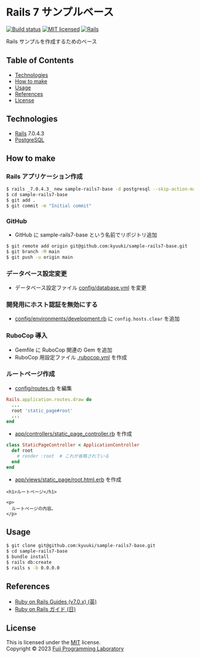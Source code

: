 Rails 7 サンプルベース
======================

[![Build status][shield-build]](#)
[![MIT licensed][shield-license]](#)
[![Rails][shield-rails]][rails]

Rails サンプルを作成するためのベース

## Table of Contents

* [Technologies](#technologies)
* [How to make](#how-to-make)
* [Usage](#usage)
* [References](#references)
* [License](#license)

## Technologies

* [Rails][rails] 7.0.4.3
* [PostgreSQL][postgresql]

## How to make

### Rails アプリケーション作成

```sh
$ rails _7.0.4.3_ new sample-rails7-base -d postgresql --skip-action-mailbox --skip-active-storage --skip-hotwire --skip-jbuilder
$ cd sample-rails7-base
$ git add .
$ git commit -m "Initial commit"
```

### GitHub

- GitHub に sample-rails7-base という名前でリポジトリ追加

```sh
$ git remote add origin git@github.com:kyuuki/sample-rails7-base.git
$ git branch -M main
$ git push -u origin main
```

### データベース設定変更

- データベース設定ファイル [config/database.yml](config/database.yml) を変更

### 開発用にホスト認証を無効にする

- [config/environments/development.rb](config/environments/development.rb) に `config.hosts.clear` を追加

### RuboCop 導入

- Gemfile に RuboCop 関連の Gem を追加
- RuboCop 用設定ファイル [.rubocop.yml](.rubocop.yml) を作成

### ルートページ作成

- [config/routes.rb](config/routes.rb) を編集

```ruby
Rails.application.routes.draw do
  ...
  root 'static_page#root'
  ...
end
```

- [app/controllers/static_page_controller.rb](app/controllers/static_page_controller.rb) を作成

```ruby
class StaticPageController < ApplicationController
  def root
    # render :root  # これが省略されている
  end
end
```

- [app/views/static_page/root.html.erb](app/views/static_page/root.html.erb) を作成

```erb
<h1>ルートページ</h1>

<p>
  ルートページの内容。
</p>
```

## Usage

```sh
$ git clone git@github.com:kyuuki/sample-rails7-base.git
$ cd sample-rails7-base
$ bundle install
$ rails db:create
$ rails s -b 0.0.0.0
```

## References

* [Ruby on Rails Guides (v7.0.x) (英)](https://guides.rubyonrails.org/v7.0/)
* [Ruby on Rails ガイド (日)](https://railsguides.jp/)

## License

This is licensed under the [MIT](https://choosealicense.com/licenses/mit/) license.  
Copyright &copy; 2023 [Fuji Programming Laboratory](https://fuji-labo.com/)



[rails]: https://rubyonrails.org/
[postgresql]: https://www.postgresql.org/

[shield-build]: https://img.shields.io/badge/build-passing-brightgreen.svg
[shield-license]: https://img.shields.io/badge/license-MIT-blue.svg
[shield-rails]: https://img.shields.io/badge/-Rails-CC0000.svg?logo=ruby-on-rails&style=flat
